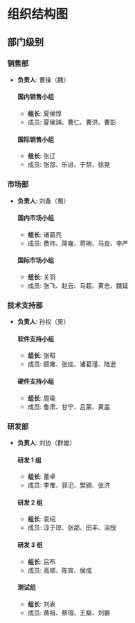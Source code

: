 # 组织结构图

## 部门级别

### 销售部

- **负责人**: 曹操（魏）

  #### 国内销售小组


  - **组长**: 夏侯惇
  - 成员: 夏侯渊、曹仁、曹洪、曹彰

  #### 国际销售小组

  - **组长**: 张辽
  - 成员: 张郃、乐进、于禁、徐晃

### 市场部

- **负责人**: 刘备（蜀）

  #### 国内市场小组


  - **组长**: 诸葛亮
  - 成员: 费祎、简雍、蒋琬、马良、李严

  #### 国际市场小组

  - **组长**: 关羽
  - 成员: 张飞、赵云、马超、黄忠、魏延

### 技术支持部

- **负责人**: 孙权（吴）

  #### 软件支持小组


  - **组长**: 张昭
  - 成员: 顾雍、张纮、诸葛瑾、陆逊

  #### 硬件支持小组

  - **组长**: 周瑜
  - 成员: 鲁肃、甘宁、吕蒙、黄盖

### 研发部

- **负责人**: 刘协（群雄）

  #### 研发 1 组


  - **组长**: 董卓
  - 成员: 李傕、郭汜、樊稠、张济

  #### 研发 2 组	

  - **组长**: 袁绍
  - 成员: 淳于琼、张郃、田丰、沮授

  #### 研发 3 组

  - **组长**: 吕布
  - 成员: 高顺、陈宫、侯成

  #### 测试组

  - **组长**: 刘表
  - 成员: 黄祖、蔡瑁、王粲、刘磐
